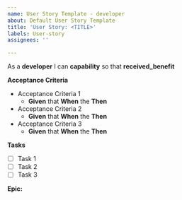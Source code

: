 ```yaml
---
name: User Story Template - developer
about: Default User Story Template
title: 'User Story: <TITLE>'
labels: User-story
assignees: ''

---
```


As a **developer** I can **capability** so that **received_benefit**

**Acceptance Criteria**
- Acceptance Criteria 1 
  - **Given** that **When** the **Then**
- Acceptance Criteria 2 
  - **Given** that **When** the **Then**
- Acceptance Criteria 3 
  - **Given** that **When** the **Then**

**Tasks**
- [ ] Task 1
- [ ] Task 2
- [ ] Task 3

**Epic:**
